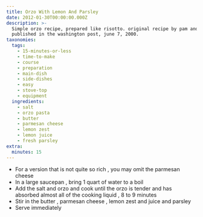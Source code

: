 ```yaml
---
title: Orzo With Lemon And Parsley
date: 2012-01-30T00:00:00.000Z
description: >-
  Simple orzo recipe, prepared like risotto. original recipe by pam anderson,
  published in the washington post, june 7, 2000.
taxonomies:
  tags:
    - 15-minutes-or-less
    - time-to-make
    - course
    - preparation
    - main-dish
    - side-dishes
    - easy
    - stove-top
    - equipment
  ingredients:
    - salt
    - orzo pasta
    - butter
    - parmesan cheese
    - lemon zest
    - lemon juice
    - fresh parsley
extra:
  minutes: 15
---
```

 - For a version that is not quite so rich , you may omit the parmesan cheese
 - In a large saucepan , bring 1 quart of water to a boil
 - Add the salt and orzo and cook until the orzo is tender and has absorbed almost all of the cooking liquid , 8 to 9 minutes
 - Stir in the butter , parmesan cheese , lemon zest and juice and parsley
 - Serve immediately
